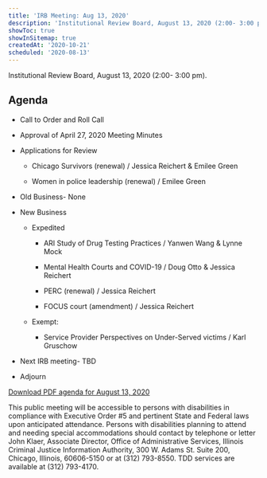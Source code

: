 ```yaml
---
title: 'IRB Meeting: Aug 13, 2020'
description: 'Institutional Review Board, August 13, 2020 (2:00- 3:00 pm).'
showToc: true
showInSitemap: true
createdAt: '2020-10-21'
scheduled: '2020-08-13'
---
```


Institutional Review Board, August 13, 2020 (2:00- 3:00 pm).

## Agenda

- Call to Order and Roll Call

- Approval of April 27, 2020 Meeting Minutes

- Applications for Review

  - Chicago Survivors (renewal) / Jessica Reichert & Emilee Green

  - Women in police leadership (renewal) / Emilee Green

- Old Business- None

- New Business

  - Expedited

    - ARI Study of Drug Testing Practices / Yanwen Wang & Lynne Mock

    - Mental Health Courts and COVID-19 / Doug Otto & Jessica Reichert

    - PERC (renewal) / Jessica Reichert

    - FOCUS court (amendment) / Jessica Reichert

  - Exempt:

    - Service Provider Perspectives on Under-Served victims / Karl Gruschow

- Next IRB meeting- TBD

- Adjourn

<div class="text-center download">

[Download PDF agenda for August 13, 2020](IRBAgenda8132020.pdf)

</div>

<div class="text-center disclaimer mt-10">

This public meeting will be accessible to persons with disabilities in compliance with Executive Order #5 and pertinent
State and Federal laws upon anticipated attendance. Persons with disabilities planning to attend and needing special
accommodations should contact by telephone or letter John Klaer, Associate Director, Office of Administrative Services,
Illinois Criminal Justice Information Authority, 300 W. Adams St. Suite 200, Chicago, Illinois, 60606-5150 or at (312)
793-8550. TDD services are available at (312) 793-4170.

</div>
